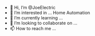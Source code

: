 - 👋 Hi, I’m @JoeElectric
- 👀 I’m interested in ... Home Automation
- 🌱 I’m currently learning ...
- 💞️ I’m looking to collaborate on ...
- 📫 How to reach me ...

<!---
JoeElectric/JoeElectric is a ✨ special ✨ repository because its `README.md` (this file) appears on your GitHub profile.
You can click the Preview link to take a look at your changes.
--->
